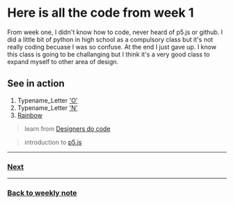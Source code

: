 # Here is all the code from week 1
From week one, I didn't know how to code, never heard of p5.js or github. I did a little bit of python in high school as a compulsory class but it's not really coding becuase I was so confuse. At the end I just gave up. I know this class is going to be challanging but I think it's a very good class to expand myself to other area of design.  

## See in action
1. Typename_Letter ['O'](http://127.0.0.1:8463/)
2. Typename_Letter ['N'](http://127.0.0.1:8414/)
3. [Rainbow](http://127.0.0.1:8874/)

> learn from [Designers do code](https://youtu.be/8-v8a5zJbu4)

> introduction to [p5.js](https://youtu.be/8j0UDiN7my4)

---------------------------------------------------
### [Next](https://github.com/napasornc/c0dew0rd/tree/master/processing/week%2002)  

--------------------------------------------------
### [Back to weekly note](https://napasornc.github.io/c0dew0rd/)

                                                                               

